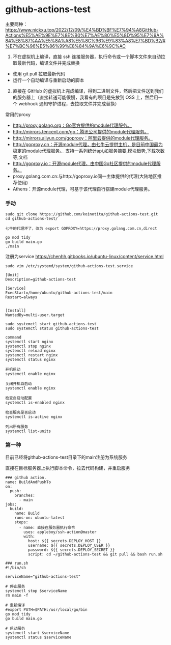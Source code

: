# github-actions-test

主要两种：
https://www.nickxu.top/2022/12/09/%E4%BD%BF%E7%94%A8GitHub-Actions%E5%AE%9E%E7%8E%B0%E7%AE%80%E5%8D%95%E7%9A%84%E8%87%AA%E5%8A%A8%E5%8C%96%E9%83%A8%E7%BD%B2/#%E7%BC%96%E5%86%99%E8%84%9A%E6%9C%AC

1. 不在虚拟机上编译，直接 ssh 连接服务器，执行命令或一个脚本文件来自动拉取最新代码，编译文件并完成替换
 - 使用 git pull 拉取最新代码
 - 运行一个自动编译与重新启动的脚本
2. 直接在 GitHub 的虚拟机上完成编译，得到二进制文件，然后把文件送到我们的服务器上（直接转送可能很慢，我看有的项目是先放到 OSS 上，然后用一个 webhook 通知守护进程，去拉取文件并完成替换）

常用的proxy
- http://proxy.golang.org：Go官方提供的module代理服务。
- http://mirrors.tencent.com/go：腾讯公司提供的module代理服务。
- http://mirrors.aliyun.com/goproxy：阿里云提供的module代理服务。
- http://goproxy.cn：开源module代理，由七牛云提供主机，是目前中国最为稳定的module代理服务。 支持一系列统计api,如服务摘要,模块趋势,下载次数等,文档
- http://goproxy.io：开源module代理，由中国Go社区提供的module代理服务。
- proxy.golang.com.cn:与http://goproxy.io同一主体提供的代理(大陆地区推荐使用)
- Athens：开源module代理，可基于该代理自行搭建module代理服务。

### 手动
```text
sudo git clone https://github.com/koinotita/github-actions-test.git
cd github-actions-test/

七牛的代理坏了，改为 export GOPROXY=https://proxy.golang.com.cn,direct

go mod tidy
go build main.go
./main

```

注册为service
https://chenhh.gitbooks.io/ubuntu-linux/content/service.html
```text 
sudo vim /etc/systemd/system/github-actions-test.service

[Unit]
Description=github-actions-test

[Service]
ExecStart=/home/ubuntu/github-actions-test/main
Restart=always


[Install]
WantedBy=multi-user.target

```

```text
sudo systemctl start github-actions-test
sudo systemctl status github-actions-test

command
systemctl start nginx
systemctl stop nginx
systemctl reload nginx
systemctl restart nginx
systemctl status nginx

开机启动
systemctl enable nginx

关闭开机自启动
systemctl enable nginx

检查自启动配置
systemctl is-enabled nginx

检查服务是否启动
systemctl is-active nginx

列出所有服务
systemctl list-units

```

### 第一种
目前已经将github-actions-test目录下的main注册为系统服务

直接在目标服务器上执行脚本命令，拉去代码构建，并重启服务
```text 
### github action.
name: BuildAndPushTo
on:
  push:
    branches:
      - main
jobs:
  build:
    name: Build
    runs-on: ubuntu-latest
    steps:
      - name: 直接在服务器执行命令
        uses: appleboy/ssh-action@master
        with:
          host: ${{ secrets.DEPLOY_HOST }}
          username: ${{ secrets.DEPLOY_USER }}
          password: ${{ secrets.DEPLOY_SECRET }}
          script: cd ~/github-actions-test && git pull && bash run.sh
          
### run.sh
#!/bin/sh

serviceName="github-actions-test"

# 停止服务
systemctl stop $serviceName
rm main -f

# 重新编译
#export PATH=$PATH:/usr/local/go/bin
go mod tidy
go build main.go

# 启动服务
systemctl start $serviceName
systemctl status $serviceName
```